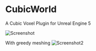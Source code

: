 # CubicWorld

A Cubic Voxel Plugin for Unreal Engine 5

![Screenshot](https://user-images.githubusercontent.com/8601600/188860404-ce054b6c-be0e-4e24-8e7d-6e77fb66a011.png)

With greedy meshing
![Screenshot2](https://user-images.githubusercontent.com/8601600/188860460-4a85007c-f3c7-46c9-b71b-de8d13082bf7.png)
